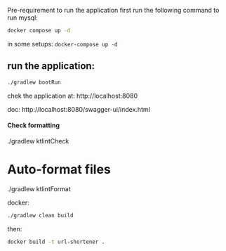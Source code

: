 Pre-requirement to run the application first run the following command to run mysql:
```bash
docker compose up -d
```
in some setups: `docker-compose up -d`

## run the application:
```bash
./gradlew bootRun
```

chek the application at:
http://localhost:8080



doc:
http://localhost:8080/swagger-ui/index.html


#### Check formatting
./gradlew ktlintCheck     
# Auto-format files
./gradlew ktlintFormat    


docker:
```bash
./gradlew clean build
```
then: 
```bash
docker build -t url-shortener .
```